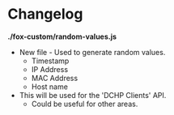 # Changelog

**./fox-custom/random-values.js**
* New file - Used to generate random values.
	* Timestamp
	* IP Address
	* MAC Address
	* Host name
* This will be used for the 'DCHP Clients' API.
	* Could be useful for other areas.
